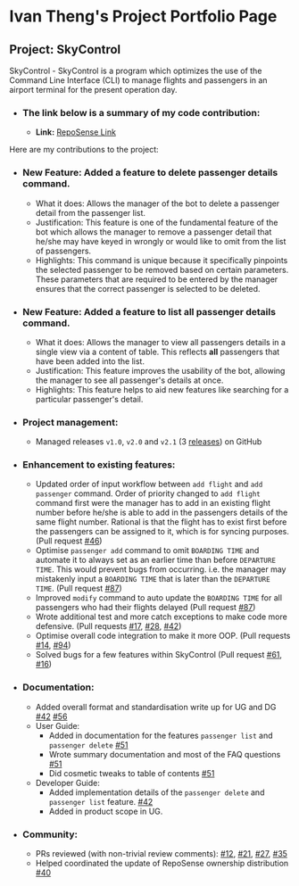 # Ivan Theng's Project Portfolio Page

## Project: SkyControl

SkyControl - SkyControl is a program which optimizes the use of the Command Line Interface (CLI)
to manage flights and passengers in an airport terminal for the present operation day.

+ ### The link below is a summary of my code contribution:  
  + **Link:** [RepoSense Link](https://nus-cs2113-ay2223s1.github.io/tp-dashboard/?search=ivanthengwr&breakdown=true)

Here are my contributions to the project:

+ ### New Feature: Added a feature to delete passenger details command.
  + What it does: Allows the manager of the bot to delete a passenger detail from the passenger list.  
  + Justification: This feature is one of the fundamental feature of the bot which allows the manager to remove a passenger 
  detail that he/she may have keyed in wrongly or would like to omit from the list of passengers.
  + Highlights: This command is unique because it specifically pinpoints the selected passenger to be removed based on
  certain parameters. These parameters that are required to be entered by the manager ensures that the correct passenger is 
  selected to be deleted.

+ ### New Feature: Added a feature to list all passenger details command.
  + What it does: Allows the manager to view all passengers details in a single view via a content of table. This reflects
  **all** passengers that have been added into the list. 
  + Justification: This feature improves the usability of the bot, allowing the manager to see all passenger's details at once.
  + Highlights: This feature helps to aid new features like searching for a particular passenger's detail.  

+ ### Project management:
  + Managed releases `v1.0`, `v2.0` and `v2.1` (3 [releases](https://github.com/AY2223S1-CS2113-T17-1/tp/releases)) on GitHub  

<div style="page-break-after: always;"></div>

+ ### Enhancement to existing features:
  + Updated order of input workflow between `add flight` and `add passenger` command. Order of priority changed to
  `add flight` command first were the manager has to add in an existing flight number before he/she is able to add in the
  passengers details of the same flight number. Rational is that the flight has to exist first before the passengers can
  be assigned to it, which is for syncing purposes. (Pull request [#46](https://github.com/AY2223S1-CS2113-T17-1/tp/pull/46))
  + Optimise `passenger add` command to omit `BOARDING TIME` and automate it to always set as an earlier time than before `DEPARTURE TIME`.
  This would prevent bugs from occurring. i.e. the manager may mistakenly input a `BOARDING TIME` that is later than the `DEPARTURE TIME`.
    (Pull request [#87](https://github.com/AY2223S1-CS2113-T17-1/tp/pull/87))
  + Improved `modify` command to auto update the `BOARDING TIME` for all passengers who had their flights delayed (Pull request [#87](https://github.com/AY2223S1-CS2113-T17-1/tp/pull/87)) 
  + Wrote additional test and more catch exceptions to make code more defensive.
  (Pull requests [#17](https://github.com/AY2223S1-CS2113-T17-1/tp/pull/17),
  [#28](https://github.com/AY2223S1-CS2113-T17-1/tp/pull/28), [#42](https://github.com/AY2223S1-CS2113-T17-1/tp/pull/42))
  + Optimise overall code integration to make it more OOP. (Pull requests [#14](https://github.com/AY2223S1-CS2113-T17-1/tp/pull/14/files),
  [#94](https://github.com/AY2223S1-CS2113-T17-1/tp/pull/94))
  + Solved bugs for a few features within SkyControl (Pull request [#61](https://github.com/AY2223S1-CS2113-T17-1/tp/pull/61),
  [#16](https://github.com/AY2223S1-CS2113-T17-1/tp/pull/16))  

+ ### Documentation:
    + Added overall format and standardisation write up for UG and DG [#42](https://github.com/AY2223S1-CS2113-T17-1/tp/pull/42/commits)
    [#56](https://github.com/AY2223S1-CS2113-T17-1/tp/pull/56/files)
    + User Guide:
      + Added in documentation for the features `passenger list` and `passenger delete` [#51](https://github.com/AY2223S1-CS2113-T17-1/tp/pull/51)
      + Wrote summary documentation and most of the FAQ questions [#51](https://github.com/AY2223S1-CS2113-T17-1/tp/pull/51)
      + Did cosmetic tweaks to table of contents [#51](https://github.com/AY2223S1-CS2113-T17-1/tp/pull/51)
    + Developer Guide:
      + Added implementation details of the `passenger delete` and `passenger list` feature. [#42](https://github.com/AY2223S1-CS2113-T17-1/tp/pull/42/commits)
      + Added in product scope in UG.

+ ### Community:
  + PRs reviewed (with non-trivial review comments): [#12](https://github.com/AY2223S1-CS2113-T17-1/tp/pull/12),
  [#21](https://github.com/AY2223S1-CS2113-T17-1/tp/pull/21), [#27](https://github.com/AY2223S1-CS2113-T17-1/tp/pull/27),
  [#35](https://github.com/AY2223S1-CS2113-T17-1/tp/pull/35)
  + Helped coordinated the update of RepoSense ownership distribution [#40](https://github.com/AY2223S1-CS2113-T17-1/tp/pull/40)

